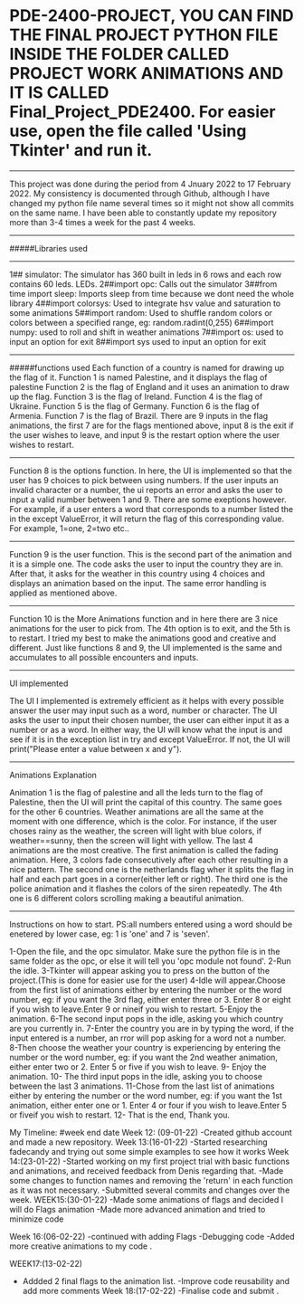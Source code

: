 # PDE-2400-PROJECT, YOU CAN FIND THE FINAL PROJECT PYTHON FILE INSIDE THE FOLDER CALLED PROJECT WORK ANIMATIONS AND IT IS CALLED Final_Project_PDE2400. For easier use, open the file called 'Using Tkinter' and run it.

****************
This project was done during the period from 4 Jnuary 2022 to 17 February 2022. My consistency is documented through Github, although I have changed my python file name several times so it might not show all commits on the same name. I have been able to constantly update my repository more than 3-4 times a week for the past 4 weeks.
*****************
#####Libraries used
****************
1## simulator:
The simulator has 360 built in leds in 6 rows and each row contains 60 leds.
LEDs.
2##import opc:
Calls out the simulator
3##from time import sleep:
Imports sleep from time because we dont need the whole library
4##import colorsys:
Used to integrate hsv value and saturation to some animations
5##import random:
Used to shuffle random colors or colors between a specified range, eg: random.radint(0,255)
6##import numpy:
used to roll and shift in weather animations
7##import os:
used to input an option for exit 
8##import sys
used to input an option for exit 
*******************
#####functions used
Each function of a country is named for drawing up the flag of it.
Function 1 is named Palestine, and it displays the flag of palestine
Function 2 is the flag of England and it uses an animation to draw up the flag.
Function 3 is the flag of Ireland.
Function 4 is the flag of Ukraine.
Function 5 is the flag of Germany.
Function 6 is the flag of Armenia.
Function 7 is the flag of Brazil.
There are 9 inputs in the flag animations, the first 7 are for the flags mentioned above,
input 8 is the exit if the user wishes to leave, and input 9 is the restart option where the user wishes to restart.

*********************
Function 8 is the options function. In here, the UI is implemented so that 
the user has 9 choices to pick between using numbers. If the user inputs an 
invalid character or a number, the ui reports an error and asks the user to input a valid number between 1 and 9. There are some exeptions however. For example,
if a user enters a word that corresponds to a number listed the in the except ValueError, it will return the flag of this corresponding value. For example, 1=one, 2=two etc..
*********************
Function 9 is the user function. This is the second part of the animation and it is a simple one. The code asks the user 
to input the country they are in. After that, it asks for the weather in this country using 4 choices and displays an animation based on the input. The same error handling is applied as mentioned above.
*********************
Function 10 is the More Animations function and in here there are 3 nice animations for the user to pick from. The 4th option is to exit, and the 5th is to restart. I tried my best to make the animations good and creative and different. Just like functions 8 and 9, the UI implemented is the same and accumulates to all possible encounters and inputs.



********************
UI implemented

The UI I implemented is extremely efficient as it helps with every possible answer the user may input such as a word, number or character. The UI asks the user to input their chosen number, the user can either input it as a number or as a word. In either way, the UI will know what the input is and see if it is in the exception list in try and except ValueError. If not, the UI will print("Please enter a value between x and y").
********************
Animations Explanation

Animation 1 is the flag of palestine and all the leds turn to the flag of Palestine, then the UI will print the capital of this country. The same goes for the other 6 countries.
Weather animations are all the same at the moment with one difference, which is the color. For instance, if the user choses rainy as the weather, the screen will light with blue colors, if weather==sunny, then the screen will light with yellow.
The last 4 animations are the most creative. The first animation is called the fading animation. Here, 3 colors fade consecutively after each other resulting in a nice pattern. The second one is the netherlands flag wher it splits the flag in half and each part goes in a corner(either left or right). The third one is the police animation and it flashes the colors of the siren repeatedly. The 4th one is 6 different colors scrolling making a beautiful animation.
********************
Instructions on how to start. PS:all numbers entered using a word should be enetered by lower case, eg: 1 is 'one' and 7 is 'seven'.

1-Open the file, and the opc simulator. Make sure the python file is in the same folder as the opc, or else it will tell you 'opc module not found'.
2-Run the idle.
3-Tkinter will appear asking you to press on the button of the project.(This is done for easier use for the user)
4-Idle will appear.Choose from the first list of animations either by entering the number or the word number, eg: if you want the 3rd flag, either enter three or 3. Enter 8 or eight if you wish to leave.Enter 9 or nineif you wish to restart.
5-Enjoy the animation.
6-The second input pops in the idle, asking you which country are you currently in.
7-Enter the country you are in by typing the word, if the input entered is a number, an rror will pop asking for a word not a number.
8-Then choose the weather your country is experiencing by entering the number or the word number, eg: if you want the 2nd weather animation, either enter two or 2. Enter 5 or five if you wish to leave.
9- Enjoy the animation.
10- The third input pops in the idle, asking you to choose between the last 3 animations.
11-Chose from the last list of animations either by entering the number or the word number, eg: if you want the 1st animation, either enter one or 1. Enter 4 or four if you wish to leave.Enter 5 or fiveif you wish to restart.
12- That is the end, Thank you.












My Timeline: #week end date
Week 12: (09-01-22)
-Created github account and made a new repository.
Week 13:(16-01-22)
-Started researching fadecandy and trying out some simple examples to see how it works
Week 14:(23-01-22)
-Started working on my first project trial with basic functions and animations, and received feedback from Denis regarding that.
-Made some changes to function names and removing the 'return' in each function as it was not necessary.
-Submitted several commits and changes over the week.
WEEK15:(30-01-22)
-Made some animations of flags and decided I will do Flags animation
-Made more advanced animation and tried to minimize code

Week 16:(06-02-22)
-continued with adding Flags
-Debugging code
-Added more creative animations to my code .

WEEK17:(13-02-22)
- Addded 2 final flags to the animation list.
-Improve code reusability and add more comments
Week 18:(17-02-22)
-Finalise code and submit .